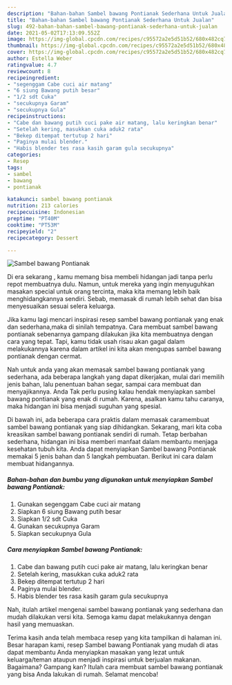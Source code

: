 ```yaml
---
description: "Bahan-bahan Sambel bawang Pontianak Sederhana Untuk Jualan"
title: "Bahan-bahan Sambel bawang Pontianak Sederhana Untuk Jualan"
slug: 492-bahan-bahan-sambel-bawang-pontianak-sederhana-untuk-jualan
date: 2021-05-02T17:13:09.552Z
image: https://img-global.cpcdn.com/recipes/c95572a2e5d51b52/680x482cq70/sambel-bawang-pontianak-foto-resep-utama.jpg
thumbnail: https://img-global.cpcdn.com/recipes/c95572a2e5d51b52/680x482cq70/sambel-bawang-pontianak-foto-resep-utama.jpg
cover: https://img-global.cpcdn.com/recipes/c95572a2e5d51b52/680x482cq70/sambel-bawang-pontianak-foto-resep-utama.jpg
author: Estella Weber
ratingvalue: 4.7
reviewcount: 8
recipeingredient:
- "segenggam Cabe cuci air matang"
- "6 siung Bawang putih besar"
- "1/2 sdt Cuka"
- "secukupnya Garam"
- "secukupnya Gula"
recipeinstructions:
- "Cabe dan bawang putih cuci pake air matang, lalu keringkan benar"
- "Setelah kering, masukkan cuka aduk2 rata"
- "Bekep ditempat tertutup 2 hari"
- "Paginya mulai blender."
- "Habis blender tes rasa kasih garam gula secukupnya"
categories:
- Resep
tags:
- sambel
- bawang
- pontianak

katakunci: sambel bawang pontianak 
nutrition: 213 calories
recipecuisine: Indonesian
preptime: "PT40M"
cooktime: "PT53M"
recipeyield: "2"
recipecategory: Dessert

---
```



![Sambel bawang Pontianak](https://img-global.cpcdn.com/recipes/c95572a2e5d51b52/680x482cq70/sambel-bawang-pontianak-foto-resep-utama.jpg)

Di era  sekarang , kamu memang bisa membeli hidangan jadi tanpa perlu repot membuatnya dulu. Namun, untuk mereka yang ingin menyuguhkan masakan special untuk orang tercinta, maka kita memang lebih baik menghidangkannya sendiri. Sebab, memasak di rumah lebih sehat dan bisa menyesuaikan sesuai selera keluarga.

Jika kamu lagi mencari inspirasi resep sambel bawang pontianak yang enak dan sederhana,maka di sinilah tempatnya. Cara membuat sambel bawang pontianak  sebenarnya gampang dilakukan jika kita membuatnya dengan cara yang tepat. Tapi, kamu tidak usah risau akan gagal dalam melakukannya 
karena dalam artikel ini kita akan mengupas sambel bawang pontianak dengan cermat.  



Nah untuk anda yang akan memasak sambel bawang pontianak yang sederhana, ada beberapa langkah yang dapat dikerjakan, mulai dari memilih jenis bahan, lalu penentuan bahan segar, sampai cara membuat dan menyajikannya. Anda Tak perlu pusing kalau hendak menyiapkan sambel bawang pontianak yang enak di rumah. Karena, asalkan kamu  tahu caranya, maka hidangan ini bisa menjadi suguhan yang spesial.

Di bawah ini, ada beberapa cara praktis  dalam memasak caramembuat sambel bawang pontianak yang siap dihidangkan. Sekarang, mari kita coba kreasikan sambel bawang pontianak sendiri di rumah. Tetap berbahan sederhana, hidangan ini bisa memberi manfaat dalam membantu menjaga kesehatan tubuh kita. Anda dapat menyiapkan Sambel bawang Pontianak memakai 5 jenis bahan dan 5 langkah pembuatan. Berikut ini cara dalam membuat hidangannya.

<!--inarticleads1-->

##### Bahan-bahan dan bumbu yang digunakan untuk menyiapkan Sambel bawang Pontianak:

1. Gunakan segenggam Cabe cuci air matang
1. Siapkan 6 siung Bawang putih besar
1. Siapkan 1/2 sdt Cuka
1. Gunakan secukupnya Garam
1. Siapkan secukupnya Gula




<!--inarticleads2-->

##### Cara menyiapkan Sambel bawang Pontianak:

1. Cabe dan bawang putih cuci pake air matang, lalu keringkan benar
1. Setelah kering, masukkan cuka aduk2 rata
1. Bekep ditempat tertutup 2 hari
1. Paginya mulai blender.
1. Habis blender tes rasa kasih garam gula secukupnya




Nah, itulah artikel mengenai  sambel bawang pontianak  yang sederhana dan mudah dilakukan versi kita. Semoga kamu dapat melakukannya dengan hasil yang memuaskan. 

Terima kasih anda telah membaca resep yang kita tampilkan di halaman ini. Besar harapan kami, resep  Sambel bawang Pontianak yang mudah di atas dapat membantu Anda menyiapkan masakan yang lezat untuk keluarga/teman ataupun menjadi inspirasi untuk berjualan makanan. Bagaimana? Gampang kan? Itulah cara membuat sambel bawang pontianak yang bisa Anda lakukan di rumah. Selamat mencoba!

